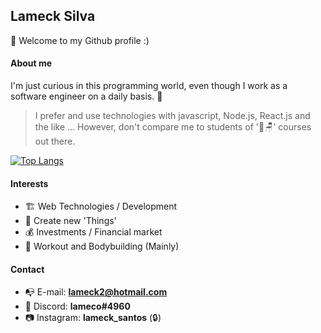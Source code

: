 ## Lameck Silva

👋 Welcome to my Github profile :)

#### About me
I'm just curious in this programming world, even though I work as a software engineer on a daily basis. 🤙

>I prefer and use technologies with javascript, Node.js, React.js and the like ... However, don't compare me to students of '🚀🪑' courses out there.

[![Top Langs](https://github-readme-stats.vercel.app/api/top-langs/?username=lamecksilva&layout=compact)](https://github.com/anuraghazra/github-readme-stats)

#### Interests

- 🏗 Web Technologies / Development ️
- 🔧 Create new 'Things'
- 💰 Investments / Financial market
- 💪 Workout and Bodybuilding (Mainly)

#### Contact

- 📭 E-mail: **lameck2@hotmail.com**
- 📲 Discord: **lameco#4960**
- 📷 Instagram: **lameck_santos** (🔒)
